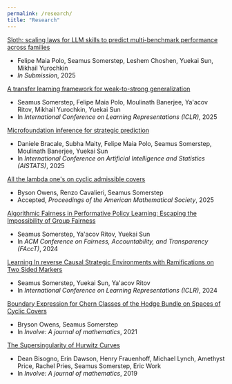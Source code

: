 ```yaml
---
permalink: /research/
title: "Research"
---
```

[Sloth: scaling laws for LLM skills to predict multi-benchmark performance across families](https://arxiv.org/abs/2412.06540v1)
-  Felipe Maia Polo, Seamus Somerstep, Leshem Choshen, Yuekai Sun, Mikhail Yurochkin
- *In Submission*, 2025
  
[A transfer learning framework for weak-to-strong generalization](https://arxiv.org/abs/2405.16236)
  - Seamus Somerstep, Felipe Maia Polo, Moulinath Banerjee, Ya'acov Ritov, Mikhail Yurochkin, Yuekai Sun
  - In *International Conference on Learning Representations (ICLR)*, 2025

[Microfoundation inference for strategic prediction](https://arxiv.org/abs/2411.08998)
- Daniele Bracale, Subha Maity, Felipe Maia Polo, Seamus Somerstep, Moulinath Banerjee, Yuekai Sun
- In *International Conference on Artificial Intelligence and Statistics (AISTATS)*, 2025

[All the lambda one's on cyclic admissible covers](https://arxiv.org/abs/2112.13892)
  - Byson Owens, Renzo Cavalieri, Seamus Somerstep
  - Accepted, *Proceedings of the American Mathematical Society*, 2025

[Algorithmic Fairness in Performative Policy Learning: Escaping the Impossibility of Group Fairness](https://arxiv.org/abs/2405.20447)
  - Seamus Somerstep, Ya'acov Ritov, Yuekai Sun
  - In *ACM Conference on Fairness, Accountability, and Transparency (FAccT)*, 2024

[Learning In reverse Causal Strategic Environments with Ramifications on Two Sided Markers](https://arxiv.org/abs/2404.13240)
  - Seamus Somerstep, Yuekai Sun, Ya'acov Ritov
  - In *International Conference on Learning Representations (ICLR)*, 2024

[Boundary Expression for Chern Classes of the Hodge Bundle on Spaces of Cyclic Covers](https://arxiv.org/abs/1912.07720)
  - Bryson Owens, Seamus Somerstep
  - In *Involve: A journal of mathematics*, 2021

[The Supersingularity of Hurwitz Curves](https://arxiv.org/abs/1810.01582) 
 - Dean Bisogno, Erin Dawson, Henry Frauenhoff, Michael Lynch, Amethyst Price, Rachel Pries, Seamus Somerstep, Eric Work
 - In *Involve: A journal of mathematics*, 2019
